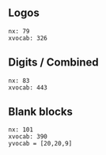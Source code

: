 ## Logos ##
    nx: 79
    xvocab: 326

## Digits / Combined ##
    nx: 83
    xvocab: 443

## Blank blocks ##
    nx: 101 
    xvocab: 390
    yvocab = [20,20,9]
